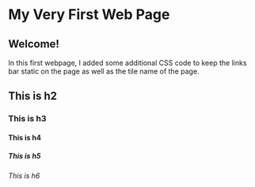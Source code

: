 # My Very First Web Page

## Welcome!

In this first webpage, I added some additional CSS code to keep the links bar static
on the page as well as the tile name of the page.

## This is h2
### This is h3
#### This is h4
##### This is h5
###### This is h6

